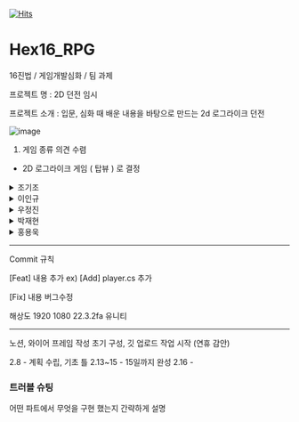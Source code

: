 [![Hits](https://hits.seeyoufarm.com/api/count/incr/badge.svg?url=https%3A%2F%2Fgithub.com%2FchoneyKim%2FSpartaDungeon%2Fhit-counter&count_bg=%2379C83D&title_bg=%23555555&icon=&icon_color=%23E7E7E7&title=hits&edge_flat=false)](https://hits.seeyoufarm.com)

# Hex16_RPG
 16진법 / 게임개발심화 / 팀 과제


프로젝트 명 : 2D 던전 임시

프로젝트 소개 : 입문, 심화 때 배운 내용을 바탕으로 만드는 2d 로그라이크 던전

![image](https://github.com/wjj329/Hex16_RPG/assets/154484828/25c9c440-c800-423b-9a7e-5d2d262cd9c7)




1. 게임 종류 의견 수렴 

- 2D 로그라이크 게임 ( 탑뷰 ) 로 결정

<details>
  <summary>  조기조 </summary>
  
  <!-- 내용 -->
  
  UI , 씬 , 랜덤 맵

- 인트로씬 / 게임 플레이 씬 / 엔딩 씬 (게임 오버) / 클리어 씬
- 플레이어 정보창 ( 스탯, 인벤토리 - 아이템 장착 해제 등)


</details>


<details>
  <summary>  이인규 </summary>
  
  <!-- 내용 -->
  
- 플레이어 ,스탯 ( Scriptabe Objects 사용 ),  캐릭터 조작 등 (이동 공격 스킬 등)

</details>

<details>
  <summary>  우정진 </summary>
  
  <!-- 내용 -->
  
- 몬스터 + 몬스터 스폰 + 인공지능(움직임, 공격패턴, 경로탐색)
- 보스 전투 등

</details>


<details>
  <summary>  박재현 </summary>
  
  <!-- 내용 -->
  
- 아이템 + 무기 & 소모품 & 오브젝트(투사체 등)

</details>

<details>
  <summary>  홍용욱 </summary>
  
  <!-- 내용 -->
  
- 전투 : 피해, 체력관리, 전투 효과 등

</details>



---

Commit 규칙

[Feat] 내용 추가           ex) [Add] player.cs 추가

[Fix] 내용 버그수정


해상도 1920 1080
22.3.2fa 유니티


---

노션, 와이어 프레임 작성
초기 구성, 깃 업로드
작업 시작 (연휴 감안)

2.8          - 계획 수립, 기초 틀
2.13~15      - 15일까지 완성
2.16         - 


### 트러블 슈팅
어떤 파트에서 무엇을 구현 했는지 간략하게 설명





